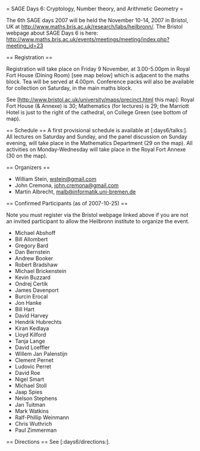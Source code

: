 = SAGE Days 6: Cryptology, Number theory, and Arithmetic Geometry =

The 6th SAGE days 2007 will be held the November 10-14, 2007 in Bristol, UK at http://www.maths.bris.ac.uk/research/labs/heilbronn/.
The Bristol webpage about SAGE Days 6 is here:
    http://www.maths.bris.ac.uk/events/meetings/meeting/index.php?meeting_id=23

== Registration ==

Registration will take place on Friday 9 November, at 3.00-5.00pm in Royal Fort House (Dining Room) [see map below] which is
adjacent to the maths block. Tea will be served at 4.00pm. Conference packs will also be available for collection on Saturday, in the
main maths block.

See [http://www.bristol.ac.uk/university/maps/precinct.html this map]:
Royal Fort House (& Annexe) is 30; Mathematics (for lectures) is 29; the Marriott Hotel is just to the right of the cathedral, on College Green (see bottom of map).


== Schedule ==
A first provisional schedule is available at [:days6/talks:].   All lectures on Saturday and Sunday, and the panel discussion on Sunday evening,  will take place in the Mathematics Department (29 on the map).  All activities on Monday-Wednesday will take place in the Royal Fort Annexe (30 on the map).

== Organizers ==

 * William Stein, wstein@gmail.com
 * John Cremona, john.cremona@gmail.com
 * Martin Albrecht, malb@informatik.uni-bremen.de

== Confirmed Participants (as of 2007-10-25) ==

Note you must register via the Bristol webpage linked above if you are not an invited participant to allow the Heilbronn institute to organize the event.

 * Michael Abshoff 
 * Bill Allombert
 * Gregory Bard
 * Dan Bernstein
 * Andrew Booker 
 * Robert Bradshaw
 * Michael Brickenstein
 * Kevin Buzzard   	  	  	 
 * Ondrej Certik
 * James Davenport	 
 * Burcin Erocal  
 * Jon Hanke
 * Bill Hart 
 * David Harvey
 * Hendrik Hubrechts  	  	  	 
 * Kiran Kedlaya
 * Lloyd Kilford
 * Tanja Lange
 * David Loeffler  	 
 * Willem Jan Palenstijn
 * Clement Pernet 	
 * Ludovic Perret
 * David Roe 
 * Nigel Smart  	 
 * Michael Stoll
 * Jaap Spies 
 * Nelson Stephens
 * Jan Tuitman
 * Mark Watkins
 * Ralf-Phillip Weinmann
 * Chris Wuthrich
 * Paul Zimmerman


== Directions ==
See [:days6/directions:].
